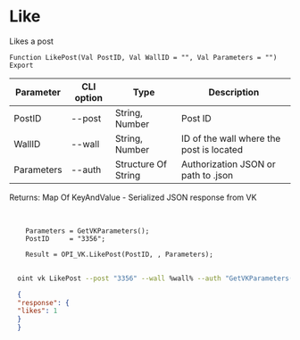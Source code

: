 ﻿---
sidebar_position: 1
---

# Like
 Likes a post



`Function LikePost(Val PostID, Val WallID = "", Val Parameters = "") Export`

  | Parameter | CLI option | Type | Description |
  |-|-|-|-|
  | PostID | --post | String, Number | Post ID |
  | WallID | --wall | String, Number | ID of the wall where the post is located |
  | Parameters | --auth | Structure Of String | Authorization JSON or path to .json |

  
  Returns:  Map Of KeyAndValue - Serialized JSON response from VK

<br/>




```bsl title="Code example"
    Parameters = GetVKParameters();
    PostID     = "3356";

    Result = OPI_VK.LikePost(PostID, , Parameters);
```



```sh title="CLI command example"
    
  oint vk LikePost --post "3356" --wall %wall% --auth "GetVKParameters()"

```

```json title="Result"
  {
  "response": {
  "likes": 1
  }
  }

```
